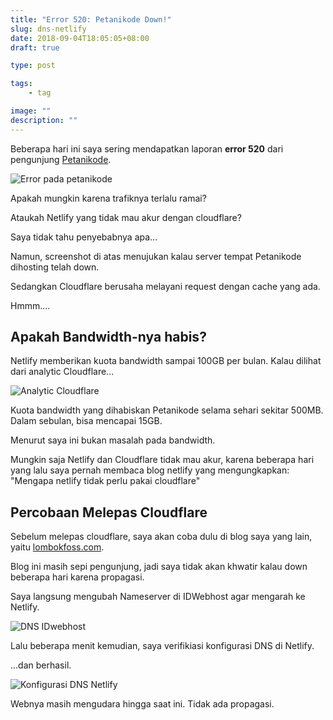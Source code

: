 ```yaml
---
title: "Error 520: Petanikode Down!"
slug: dns-netlify
date: 2018-09-04T18:05:05+08:00
draft: true

type: post

tags:
    - tag

image: ""
description: ""
---
```


Beberapa hari ini saya sering mendapatkan laporan **error 520**
dari pengunjung [Petanikode](https://www.petanikode.com/).

![Error pada petanikode](/img/dns-netlify/520.png)

Apakah mungkin karena trafiknya terlalu ramai?

Ataukah Netlify yang tidak mau akur dengan cloudflare?

Saya tidak tahu penyebabnya apa...

Namun, screenshot di atas menujukan kalau server tempat
Petanikode dihosting telah down.

Sedangkan Cloudflare berusaha melayani request dengan
cache yang ada.

Hmmm....

## Apakah Bandwidth-nya habis?

Netlify memberikan kuota bandwidth sampai 100GB per bulan.
Kalau dilihat dari analytic Cloudflare...

![Analytic Cloudflare]()

Kuota bandwidth yang dihabiskan Petanikode selama sehari
sekitar 500MB. Dalam sebulan, bisa mencapai 15GB.

Menurut saya ini bukan masalah pada bandwidth.

Mungkin saja Netlify dan Cloudflare tidak mau akur,
karena beberapa hari yang lalu saya pernah membaca
blog netlify yang mengungkapkan: "Mengapa netlify
tidak perlu pakai cloudflare"

## Percobaan Melepas Cloudflare

Sebelum melepas cloudflare, saya akan coba dulu
di blog saya yang lain, yaitu [lombokfoss.com](https://www.lombokfoss.com).

Blog ini masih sepi pengunjung, jadi saya tidak
akan khwatir kalau down beberapa hari karena propagasi.

Saya langsung mengubah Nameserver di IDWebhost
agar mengarah ke Netlify.

![DNS IDwebhost]()

Lalu beberapa menit kemudian, saya verifikiasi
konfigurasi DNS di Netlify.

...dan berhasil.

![Konfigurasi DNS Netlify]()

Webnya masih mengudara hingga saat ini.
Tidak ada propagasi.